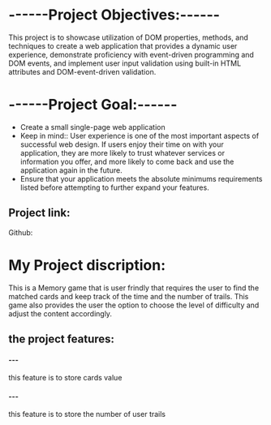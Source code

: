 # ------Project Objectives:------

 This project is to showcase utilization of DOM properties, methods, and techniques to create a web application that provides a dynamic user experience, demonstrate proficiency with event-driven programming and DOM events, and implement user input validation using built-in HTML attributes and DOM-event-driven validation.
 

# ------Project Goal:------

 * Create a small single-page web application
 * Keep in mind:: User experience is one of the most important aspects of successful web design. If users enjoy their time on with your application, they are more likely to trust whatever services or information you offer, and more likely to come back and use the application again in the future.
 * Ensure that your application meets the absolute minimums requirements listed before attempting to further expand your features.

## Project link:
Github:

# My Project discription: 
This is a Memory game that is user frindly that requires the user to find the matched cards and keep track of the time and the number of trails. This game also provides the user the option to choose the level of difficulty and adjust the content accordingly.

## the project features:
#### ---
this feature is to store cards value
#### ---
this feature is to store the number of user trails